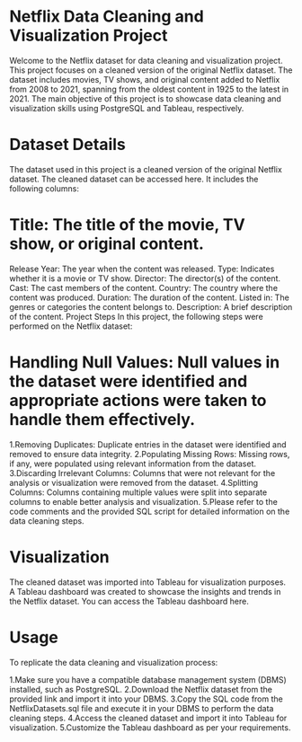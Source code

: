 # Netflix Data Cleaning and Visualization Project
Welcome to the Netflix dataset for data cleaning and visualization project. This project focuses on a cleaned version of the original Netflix dataset. The dataset includes movies, TV shows, and original content added to Netflix from 2008 to 2021, spanning from the oldest content in 1925 to the latest in 2021. The main objective of this project is to showcase data cleaning and visualization skills using PostgreSQL and Tableau, respectively.

# Dataset Details
The dataset used in this project is a cleaned version of the original Netflix dataset. The cleaned dataset can be accessed here. It includes the following columns:

# Title: The title of the movie, TV show, or original content.
Release Year: The year when the content was released.
Type: Indicates whether it is a movie or TV show.
Director: The director(s) of the content.
Cast: The cast members of the content.
Country: The country where the content was produced.
Duration: The duration of the content.
Listed in: The genres or categories the content belongs to.
Description: A brief description of the content.
Project Steps
In this project, the following steps were performed on the Netflix dataset:

# Handling Null Values: Null values in the dataset were identified and appropriate actions were taken to handle them effectively.
1.Removing Duplicates: Duplicate entries in the dataset were identified and removed to ensure data integrity.
2.Populating Missing Rows: Missing rows, if any, were populated using relevant information from the dataset.
3.Discarding Irrelevant Columns: Columns that were not relevant for the analysis or visualization were removed from the dataset.
4.Splitting Columns: Columns containing multiple values were split into separate columns to enable better analysis and visualization.
5.Please refer to the code comments and the provided SQL script for detailed information on the data cleaning steps.

# Visualization
The cleaned dataset was imported into Tableau for visualization purposes. A Tableau dashboard was created to showcase the insights and trends in the Netflix dataset. You can access the Tableau dashboard here.

# Usage
To replicate the data cleaning and visualization process:

1.Make sure you have a compatible database management system (DBMS) installed, such as PostgreSQL.
2.Download the Netflix dataset from the provided link and import it into your DBMS.
3.Copy the SQL code from the NetflixDatasets.sql file and execute it in your DBMS to perform the data cleaning steps.
4.Access the cleaned dataset and import it into Tableau for visualization.
5.Customize the Tableau dashboard as per your requirements.
